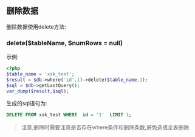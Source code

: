 ## 删除数据
删除数据使用delete方法:

### delete($tableName, $numRows = null) 
示例:
```php
<?php
$table_name = 'xsk_test';
$result = $db->where('id',1)->delete($table_name,1);
$sql = $db->getLastQuery();
var_dump($result,$sql);
```
生成的sql语句为:
```sql
DELETE FROM xsk_test WHERE  id = '1'  LIMIT 1;
```

>注意,删除时需要注意是否存在where条件和删除条数,避免造成全表删除